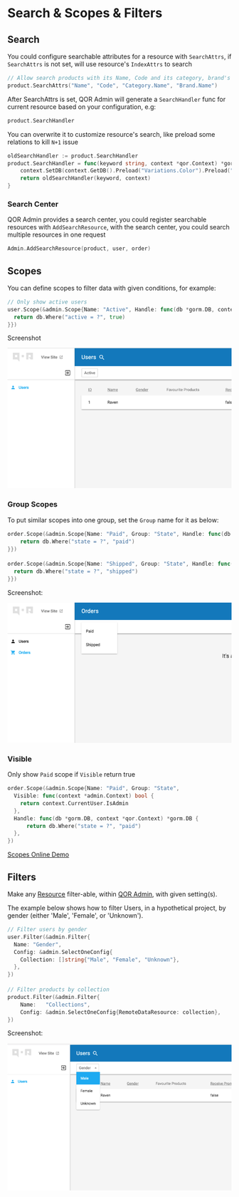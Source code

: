 # Search & Scopes & Filters

## Search

You could configure searchable attributes for a resource with `SearchAttrs`, if `SearchAttrs` is not set, will use resource's `IndexAttrs` to search

```go
// Allow search products with its Name, Code and its category, brand's Name
product.SearchAttrs("Name", "Code", "Category.Name", "Brand.Name")
```

After SearchAttrs is set, QOR Admin will generate a `SearchHandler` func for current resource based on your configuration, e.g:

```go
product.SearchHandler
```

You can overwrite it to customize resource's search, like preload some relations to kill `N+1` issue

```go
oldSearchHandler := product.SearchHandler
product.SearchHandler = func(keyword string, context *qor.Context) *gorm.DB {
	context.SetDB(context.GetDB().Preload("Variations.Color").Preload("Variations.Size").Preload("Variations.Material"))
	return oldSearchHandler(keyword, context)
}
```

### Search Center

QOR Admin provides a search center, you could register searchable resources with `AddSearchResource`, with the search center, you could search multiple resources in one request

```go
Admin.AddSearchResource(product, user, order)
```

## Scopes

You can define scopes to filter data with given conditions, for example:

```go
// Only show active users
user.Scope(&admin.Scope{Name: "Active", Handle: func(db *gorm.DB, context *qor.Context) *gorm.DB {
  return db.Where("active = ?", true)
}})
```

Screenshot

![scope](scope-demo.png)

### Group Scopes

To put similar scopes into one group, set the `Group` name for it as below:

```go
order.Scope(&admin.Scope{Name: "Paid", Group: "State", Handle: func(db *gorm.DB, context *qor.Context) *gorm.DB {
    return db.Where("state = ?", "paid")
}})

order.Scope(&admin.Scope{Name: "Shipped", Group: "State", Handle: func(db *gorm.DB, context *qor.Context) *gorm.DB {
  return db.Where("state = ?", "shipped")
}})
```

Screenshot:

![group scope](group-scope.png)

### Visible

Only show `Paid` scope if `Visible` return true

```go
order.Scope(&admin.Scope{Name: "Paid", Group: "State",
  Visible: func(context *admin.Context) bool {
    return context.CurrentUser.IsAdmin
  },
  Handle: func(db *gorm.DB, context *qor.Context) *gorm.DB {
      return db.Where("state = ?", "paid")
  },
})
```

[Scopes Online Demo](http://demo.getqor.com/admin/products)

## Filters

Make any [Resource](/admin/resources.md) filter-able, within [QOR Admin](/admin/README.md), with given setting(s).

The example below shows how to filter Users, in a hypothetical project, by gender (either 'Male', 'Female', or 'Unknown').

```go
// Filter users by gender
user.Filter(&admin.Filter{
  Name: "Gender",
  Config: &admin.SelectOneConfig{
    Collection: []string{"Male", "Female", "Unknown"},
  },
})

// Filter products by collection
product.Filter(&admin.Filter{
	Name:   "Collections",
	Config: &admin.SelectOneConfig{RemoteDataResource: collection},
})
```

Screenshot:

![filter](/admin/filter-demo.png)
